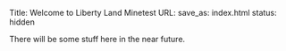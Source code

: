 Title: Welcome to Liberty Land Minetest
URL:
save_as: index.html
status: hidden

There will be some stuff here in the near future.
